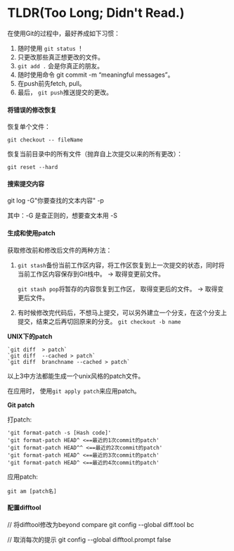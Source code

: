 # TLDR(Too Long; Didn't Read.) #
在使用Git的过程中，最好养成如下习惯：

1. 随时使用 `git status` ！
2. 只更改那些真正想更改的文件。
3. `git add .` 会是你真正的朋友。
4. 随时使用命令 git commit -m “meaningful messages”。
5. 在push前先fetch, pull。
6. 最后， `git push`推送提交的更改。


#### 将错误的修改恢复 ####

恢复单个文件：

    git checkout -- fileName


恢复当前目录中的所有文件（抛弃自上次提交以来的所有更改）：

    git reset --hard


#### 搜索提交内容 ####

git log -G"你要查找的文本内容" -p 

其中：-G 是查正则的，想要查文本用 -S

#### 生成和使用patch ####

获取修改前和修改后文件的两种方法：

1. `git stash`备份当前工作区内容，将工作区恢复到上一次提交的状态，同时将当前工作区内容保存到Git栈中。  -> 取得变更前文件。

	`git stash pop`将暂存的内容恢复到工作区， 取得变更后的文件。  -> 取得变更后文件。

2. 有时候修改完代码后，不想马上提交，可以另外建立一个分支，在这个分支上提交，结束之后再切回原来的分支。
	`git checkout -b name`


**UNIX下的patch**

 	`git diff  > patch`
    `git diff  --cached > patch`
    `git diff  branchname --cached > patch`

以上3中方法都能生成一个unix风格的patch文件。

在应用时， 使用`git apply patch`来应用patch。

**Git patch**

打patch:

    'git format-patch -s [Hash code]'
    'git format-patch HEAD^ <==最近的1次commit的patch'
    'git format-patch HEAD^^ <==最近的2次commit的patch'
    'git format-patch HEAD^ <==最近的3次commit的patch'
    'git format-patch HEAD^ <==最近的4次commit的patch'

应用patch:

    git am [patch名]


#### 配置difftool ####

// 将difftool修改为beyond compare
git  config  --global   diff.tool   bc

// 取消每次的提示
git  config  --global  difftool.prompt  false

